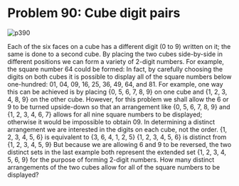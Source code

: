 # Problem 90: Cube digit pairs

![p390](img/090.gif)

Each of the six faces on a cube has a different digit (0 to 9) written
on it; the same is done to a second cube. By placing the two cubes
side-by-side in different positions we can form a variety of 2-digit
numbers. For example, the square number 64 could be formed: In fact, by
carefully choosing the digits on both cubes it is possible to display
all of the square numbers below one-hundred: 01, 04, 09, 16, 25, 36, 49,
64, and 81. For example, one way this can be achieved is by placing {0,
5, 6, 7, 8, 9} on one cube and {1, 2, 3, 4, 8, 9} on the other cube.
However, for this problem we shall allow the 6 or 9 to be turned
upside-down so that an arrangement like {0, 5, 6, 7, 8, 9} and {1, 2, 3,
4, 6, 7} allows for all nine square numbers to be displayed; otherwise
it would be impossible to obtain 09. In determining a distinct
arrangement we are interested in the digits on each cube, not the order.
{1, 2, 3, 4, 5, 6} is equivalent to {3, 6, 4, 1, 2, 5} {1, 2, 3, 4, 5,
6} is distinct from {1, 2, 3, 4, 5, 9} But because we are allowing 6 and
9 to be reversed, the two distinct sets in the last example both
represent the extended set {1, 2, 3, 4, 5, 6, 9} for the purpose of
forming 2-digit numbers. How many distinct arrangements of the two cubes
allow for all of the square numbers to be displayed?